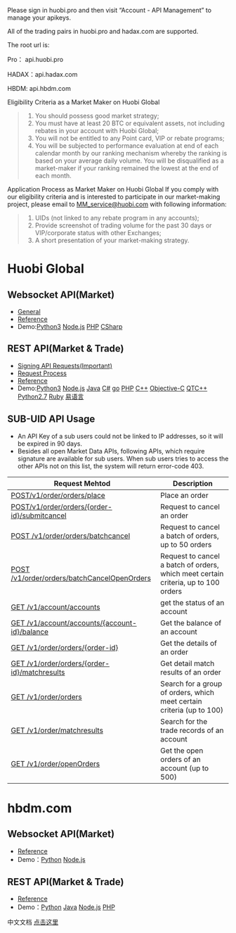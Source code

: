 Please sign in huobi.pro and then visit “Account - API Management” to manage your apikeys.

All of the trading pairs in huobi.pro and hadax.com are supported.

The root url is: 

Pro： api.huobi.pro

HADAX：api.hadax.com

HBDM: api.hbdm.com

Eligibility Criteria as a Market Maker on Huobi Global
> 1. You should possess good market strategy;
> 2. You must have at least 20 BTC or equivalent assets, not including rebates in your account with Huobi Global;
> 3. You will not be entitled to any Point card, VIP or rebate programs;
> 4. You will be subjected to performance evaluation at end of each calendar month by our ranking mechanism whereby the ranking is based on your average daily volume. You will be disqualified as a market-maker if your ranking remained the lowest at the end of each month.

Application Process as Market Maker on Huobi Global
If you comply with our eligibility criteria and is interested to participate in our market-making project, please email to MM_service@huobi.com with following information:
> 1. UIDs (not linked to any rebate program in any accounts);
> 2. Provide screenshot of trading volume for the past 30 days or VIP/corporate status with other Exchanges;
> 3. A short presentation of your market-making strategy.

# Huobi Global
## Websocket API(Market)

* [General](https://github.com/huobiapi/API_Docs_en/wiki/WS_General/WS_General)
* [Reference](https://github.com/huobiapi/API_Docs_en/wiki/WS_Reference)
* Demo:[Python3](https://github.com/huobiapi/Websocket-Python3-demo)  [Node.js](https://github.com/huobiapi/WebSocket-Node.js-demo)  [PHP](https://github.com/huobiapi/WebSocket-PHP-demo) 
 [CSharp](https://github.com/huobiapi/WebSocket-CSharp-demo) 

## REST API(Market & Trade)

* [Signing API Requests(Important)](https://github.com/huobiapi/API_Docs_en/wiki/Signing_API_Requests)
* [Request Process](https://github.com/huobiapi/API_Docs_en/wiki/Request_Process)
* [Reference](https://github.com/huobiapi/API_Docs_en/wiki/REST_Reference)
* Demo:[Python3](https://github.com/huobiapi/REST-Python3-demo) [Node.js](https://github.com/huobiapi/REST-Node.js-demo) [Java](https://github.com/huobiapi/REST-Java-demo) [C#](https://github.com/huobiapi/REST-CSharp-demo) [go](https://github.com/huobiapi/REST-GO-demo) [PHP](https://github.com/huobiapi/REST-PHP-demo) [C++](https://github.com/huobiapi/REST-Cpp-demo) [Objective-C](https://github.com/huobiapi/REST-ObjectiveC-demo) [QTC++](https://github.com/huobiapi/REST-QTCpp-demo) [Python2.7](https://github.com/huobiapi/REST-Python2.7-demo) [Ruby](https://github.com/huobiapi/REST-Ruby-demo) [易语言](https://github.com/huobiapi/REST-YiYuyan-demo)

## SUB-UID API Usage
* An API Key of a sub users could not be linked to IP addresses, so it will be expired in 90 days.
* Besides all open Market Data APIs, following APIs, which require signature are available for sub users. When sub users tries to access the other APIs not on this list, the system will return error-code 403.  

Request Mehtod|Description|
----------------|-----------------------|
[POST/v1/order/orders/place](https://github.com/huobiapi/API_Docs_en/wiki/REST_Reference#post-v1orderordersplace--make-an-order-in-huobipro)|	Place an order |
[POST/v1/order/orders/{order-id}/submitcancel](https://github.com/huobiapi/API_Docs_en/wiki/REST_Reference#post-v1orderordersorder-idsubmitcancel--request-for-cancelling-an-order)	| Request to cancel an order |
[POST /v1/order/orders/batchcancel](https://github.com/huobiapi/API_Docs_en/wiki/REST_Reference#post-v1orderordersbatchcancel--batch-cancel)|	Request to cancel a batch of orders, up to 50 orders |
[POST /v1/order/orders/batchCancelOpenOrders](https://github.com/huobiapi/API_Docs_en/wiki/REST_Reference#post--v1orderbatchcancelopenorders--cancel-a-batch-of-orders-with-certain-criteria)	 |Request to cancel a batch of orders, which meet certain criteria, up to 100 orders |
[GET /v1/account/accounts](https://github.com/huobiapi/API_Docs_en/wiki/REST_Reference#get-v1accountaccounts-get-all-the-accounts-pro-and-hadax-share-the-same-account-id)	| get the status of an account|
[GET /v1/account/accounts/{account-id}/balance](https://github.com/huobiapi/API_Docs_en/wiki/REST_Reference#get-v1accountaccountsaccount-idbalance-----get-balance-in-huobipro)	| Get the balance of an account |
[GET /v1/order/orders/{order-id}](https://github.com/huobiapi/API_Docs_en/wiki/REST_Reference#get-v1orderordersorder-id----get-order-info)	|Get the details of an order|
[GET /v1/order/orders/{order-id}/matchresults](https://github.com/huobiapi/API_Docs_en/wiki/REST_Reference#get-v1orderordersorder-idmatchresults--get-order-matchresult) 	 |Get detail match results of an order |
[GET /v1/order/orders](https://github.com/huobiapi/API_Docs_en/wiki/REST_Reference#get-v1orderorders--get-order-list) |	Search for a group of orders, which meet certain criteria (up to 100) |
[GET /v1/order/matchresults](https://github.com/huobiapi/API_Docs_en/wiki/REST_Reference#get-v1ordermatchresults----get-order-matchresults) |	Search for the trade records of an account|
[GET /v1/order/openOrders](https://github.com/huobiapi/API_Docs_en/wiki/REST_Reference#get-v1orderopenorders-provide-open-orders-of-a-symbol-for-an-account) |	Get the open orders of an account (up to 500)|

# hbdm.com
## Websocket API(Market)

* [Reference](https://github.com/huobiapi/API_Docs_en/wiki/WS_api_reference_en)
* Demo：[Python](https://github.com/huobiapi/Futures-Python-demo) [Node.js](https://github.com/huobiapi/Futures-Node.js-demo)<br>

## REST API(Market & Trade)

* [Reference](https://github.com/huobiapi/API_Docs_en/wiki/API_Reference_Derivatives_en)
* Demo：[Python](https://github.com/huobiapi/Futures-Python-demo)  [Java](https://github.com/huobiapi/Futures-Java-demo) [Node.js](https://github.com/huobiapi/Futures-Node.js-demo) [PHP](https://github.com/huobiapi/Futures-PHP-demo)<br>

中文文档 [点击这里](/../../../API_Docs/wiki/)


